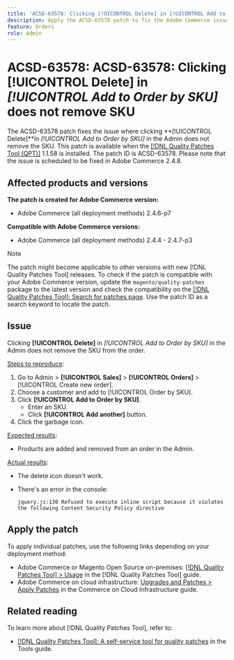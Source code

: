 ```yaml
---
title: 'ACSD-63578: Clicking [!UICONTROL Delete] in [!UICONTROL Add to Order by SKU] does not remove SKU'
description: Apply the ACSD-63578 patch to fix the Adobe Commerce issue where clicking [!UICONTROL Delete] in [!UICONTROL Add to Order by SKU] in the Admin does not remove the SKU.
feature: Orders
role: Admin
---
```


# ACSD-63578: ACSD-63578: Clicking **[!UICONTROL Delete]** in *[!UICONTROL Add to Order by SKU]* does not remove SKU

The ACSD-63578 patch fixes the issue where clicking **[!UICONTROL Delete]**in *[!UICONTROL Add to Order by SKU]* in the Admin does not remove the SKU. This patch is available when the [[!DNL Quality Patches Tool (QPT)]](/help/tools/quality-patches-tool/quality-patches-tool-to-self-serve-quality-patches.md) 1.1.58 is installed. The patch ID is ACSD-63578. Please note that the issue is scheduled to be fixed in Adobe Commerce 2.4.8.

## Affected products and versions

**The patch is created for Adobe Commerce version:**

* Adobe Commerce (all deployment methods) 2.4.6-p7

**Compatible with Adobe Commerce versions:**

* Adobe Commerce (all deployment methods) 2.4.4 - 2.4.7-p3

>[!NOTE]
>
>The patch might become applicable to other versions with new [!DNL Quality Patches Tool] releases. To check if the patch is compatible with your Adobe Commerce version, update the `magento/quality-patches` package to the latest version and check the compatibility on the [[!DNL Quality Patches Tool]: Search for patches page](https://experienceleague.adobe.com/tools/commerce-quality-patches/index.html). Use the patch ID as a search keyword to locate the patch.

## Issue

Clicking **[!UICONTROL Delete]** in *[!UICONTROL Add to Order by SKU]* in the Admin does not remove the SKU from the order.

<u>Steps to reproduce</u>:

1. Go to Admin > **[!UICONTROL Sales]** > **[!UICONTROL Orders]** > [!UICONTROL Create new order].
1. Choose a customer and add to [!UICONTROL Order by SKU].
1. Click **[!UICONTROL Add to Order by SKU]**. 
    * Enter an SKU.
    * Click **[!UICONTROL Add another]** button.
1. Click the garbage icon.

<u>Expected results</u>:

* Products are added and removed from an order in the Admin.

<u>Actual results</u>:

* The delete icon doesn't work.
* There's an error in the console:

    `jquery.js:130 Refused to execute inline script because it violates the following Content Security Policy directive`

## Apply the patch

To apply individual patches, use the following links depending on your deployment method:

* Adobe Commerce or Magento Open Source on-premises: [[!DNL Quality Patches Tool] > Usage](/help/tools/quality-patches-tool/usage.md) in the [!DNL Quality Patches Tool] guide.
* Adobe Commerce on cloud infrastructure: [Upgrades and Patches > Apply Patches](https://experienceleague.adobe.com/docs/commerce-cloud-service/user-guide/develop/upgrade/apply-patches.html) in the Commerce on Cloud Infrastructure guide.

## Related reading

To learn more about [!DNL Quality Patches Tool], refer to:

* [[!DNL Quality Patches Tool]: A self-service tool for quality patches](/help/tools/quality-patches-tool/quality-patches-tool-to-self-serve-quality-patches.md) in the Tools guide.
